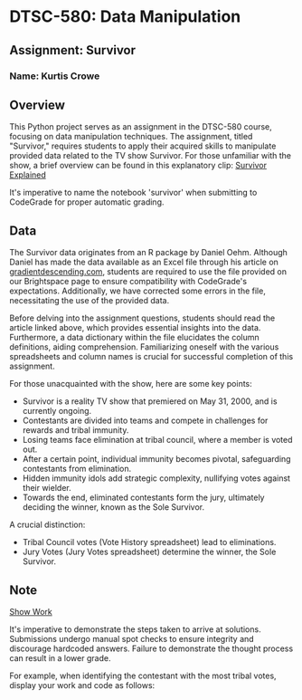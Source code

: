 # DTSC-580: Data Manipulation
## Assignment: Survivor

### Name: Kurtis Crowe

## Overview

This Python project serves as an assignment in the DTSC-580 course, focusing on data manipulation techniques. The assignment, titled "Survivor," requires students to apply their acquired skills to manipulate provided data related to the TV show Survivor. For those unfamiliar with the show, a brief overview can be found in this explanatory clip: [Survivor Explained](https://www.youtube.com/watch?v=l1-hTpG_krk)

It's imperative to name the notebook 'survivor' when submitting to CodeGrade for proper automatic grading.

## Data

The Survivor data originates from an R package by Daniel Oehm. Although Daniel has made the data available as an Excel file through his article on [gradientdescending.com](http://gradientdescending.com/survivor-data-from-the-tv-series-in-r/), students are required to use the file provided on our Brightspace page to ensure compatibility with CodeGrade's expectations. Additionally, we have corrected some errors in the file, necessitating the use of the provided data.

Before delving into the assignment questions, students should read the article linked above, which provides essential insights into the data. Furthermore, a data dictionary within the file elucidates the column definitions, aiding comprehension. Familiarizing oneself with the various spreadsheets and column names is crucial for successful completion of this assignment.

For those unacquainted with the show, here are some key points:
- Survivor is a reality TV show that premiered on May 31, 2000, and is currently ongoing.
- Contestants are divided into teams and compete in challenges for rewards and tribal immunity.
- Losing teams face elimination at tribal council, where a member is voted out.
- After a certain point, individual immunity becomes pivotal, safeguarding contestants from elimination.
- Hidden immunity idols add strategic complexity, nullifying votes against their wielder.
- Towards the end, eliminated contestants form the jury, ultimately deciding the winner, known as the Sole Survivor.

A crucial distinction:
- Tribal Council votes (Vote History spreadsheet) lead to eliminations.
- Jury Votes (Jury Votes spreadsheet) determine the winner, the Sole Survivor.

## Note

<u>Show Work</u>

It's imperative to demonstrate the steps taken to arrive at solutions. Submissions undergo manual spot checks to ensure integrity and discourage hardcoded answers. Failure to demonstrate the thought process can result in a lower grade.

For example, when identifying the contestant with the most tribal votes, display your work and code as follows:
